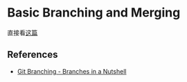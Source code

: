 # Basic Branching and Merging


直接看[这篇](https://git-scm.com/book/en/v2/Git-Branching-Basic-Branching-and-Merging)


## References
* [Git Branching - Branches in a Nutshell](https://git-scm.com/book/en/v2/Git-Branching-Branches-in-a-Nutshell)
